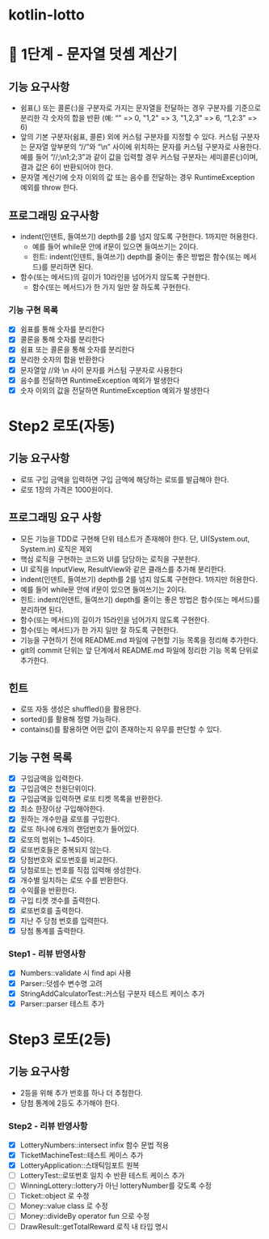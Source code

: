 # kotlin-lotto

# 🚀 1단계 - 문자열 덧셈 계산기

## 기능 요구사항

- 쉼표(,) 또는 콜론(:)을 구분자로 가지는 문자열을 전달하는 경우 구분자를 기준으로 분리한 각 숫자의 합을 반환 (예: “” => 0, "1,2" => 3, "1,2,3" => 6, “1,2:3” => 6)
- 앞의 기본 구분자(쉼표, 콜론) 외에 커스텀 구분자를 지정할 수 있다. 커스텀 구분자는 문자열 앞부분의 “//”와 “\n” 사이에 위치하는 문자를 커스텀 구분자로 사용한다. 예를 들어 “//;\n1;2;3”과
  같이 값을 입력할 경우 커스텀 구분자는 세미콜론(;)이며, 결과 값은 6이 반환되어야 한다.
- 문자열 계산기에 숫자 이외의 값 또는 음수를 전달하는 경우 RuntimeException 예외를 throw 한다.

## 프로그래밍 요구사항

- indent(인덴트, 들여쓰기) depth를 2를 넘지 않도록 구현한다. 1까지만 허용한다.
    - 예를 들어 while문 안에 if문이 있으면 들여쓰기는 2이다.
    - 힌트: indent(인덴트, 들여쓰기) depth를 줄이는 좋은 방법은 함수(또는 메서드)를 분리하면 된다.
- 함수(또는 메서드)의 길이가 10라인을 넘어가지 않도록 구현한다.
    - 함수(또는 메서드)가 한 가지 일만 잘 하도록 구현한다.

### 기능 구현 목록

- [x] 쉼표를 통해 숫자를 분리한다
- [x] 콜론을 통해 숫자를 분리한다
- [x] 쉼표 또는 콜론을 통해 숫자를 분리한다
- [x] 분리한 숫자의 합을 반환한다
- [x] 문자열앞 //와 \n 사이 문자를 커스텀 구분자로 사용한다
- [x] 음수를 전달하면 RuntimeException 예외가 발생한다
- [x] 숫자 이외의 값을 전달하면 RuntimeException 예외가 발생한다

# Step2 로또(자동)
## 기능 요구사항
- 로또 구입 금액을 입력하면 구입 금액에 해당하는 로또를 발급해야 한다.
- 로또 1장의 가격은 1000원이다.

## 프로그래밍 요구 사항
- 모든 기능을 TDD로 구현해 단위 테스트가 존재해야 한다. 단, UI(System.out, System.in) 로직은 제외
- 핵심 로직을 구현하는 코드와 UI를 담당하는 로직을 구분한다.
- UI 로직을 InputView, ResultView와 같은 클래스를 추가해 분리한다.
- indent(인덴트, 들여쓰기) depth를 2를 넘지 않도록 구현한다. 1까지만 허용한다.
- 예를 들어 while문 안에 if문이 있으면 들여쓰기는 2이다.
- 힌트: indent(인덴트, 들여쓰기) depth를 줄이는 좋은 방법은 함수(또는 메서드)를 분리하면 된다.
- 함수(또는 메서드)의 길이가 15라인을 넘어가지 않도록 구현한다.
- 함수(또는 메서드)가 한 가지 일만 잘 하도록 구현한다.
- 기능을 구현하기 전에 README.md 파일에 구현할 기능 목록을 정리해 추가한다.
- git의 commit 단위는 앞 단계에서 README.md 파일에 정리한 기능 목록 단위로 추가한다.

## 힌트
- 로또 자동 생성은 shuffled()을 활용한다.
- sorted()를 활용해 정렬 가능하다.
- contains()를 활용하면 어떤 값이 존재하는지 유무를 판단할 수 있다.

## 기능 구현 목록
- [x] 구입금액을 입력한다.
- [x] 구입금액은 천원단위이다.
- [x] 구입금액을 입력하면 로또 티켓 목록을 반환한다.
- [x] 최소 한장이상 구입해야한다.
- [x] 원하는 개수만큼 로또를 구입한다.
- [x] 로또 하나에 6개의 랜덤번호가 들어있다.
- [x] 로또의 범위는 1~45이다.
- [x] 로또번호들은 중복되지 않는다.
- [x] 당첨번호와 로또번호를 비교한다.
- [x] 당첨로또는 번호를 직접 입력해 생성한다.
- [x] 개수별 일치하는 로또 수를 반환한다.
- [x] 수익률을 반환한다.
- [x] 구입 티켓 갯수를 출력한다.
- [x] 로또번호를 출력한다.
- [x] 지난 주 당첨 번호를 입력한다.
- [x] 당첨 통계를 출력한다.

### Step1 - 리뷰 반영사항
- [x] Numbers::validate 시 find api 사용
- [x] Parser::덧셈수 변수명 고려
- [x] StringAddCalculatorTest::커스텀 구분자 테스트 케이스 추가
- [x] Parser::parser 테스트 추가

# Step3 로또(2등)
## 기능 요구사항
- 2등을 위해 추가 번호를 하나 더 추첨한다.
- 당첨 통계에 2등도 추가해야 한다.

### Step2 - 리뷰 반영사항
- [x] LotteryNumbers::intersect infix 함수 문법 적용
- [x] TicketMachineTest::테스트 케이스 추가
- [x] LotteryApplication::스태틱임포트 원복
- [ ] LotteryTest::로또번호 일치 수 반환 테스트 케이스 추가
- [ ] WinningLottery::lottery가 아닌 lotteryNumber를 갖도록 수정
- [ ] Ticket::object 로 수정
- [ ] Money::value class 로 수정
- [ ] Money::divideBy operator fun 으로 수정
- [ ] DrawResult::getTotalReward 로직 내 타입 명시
